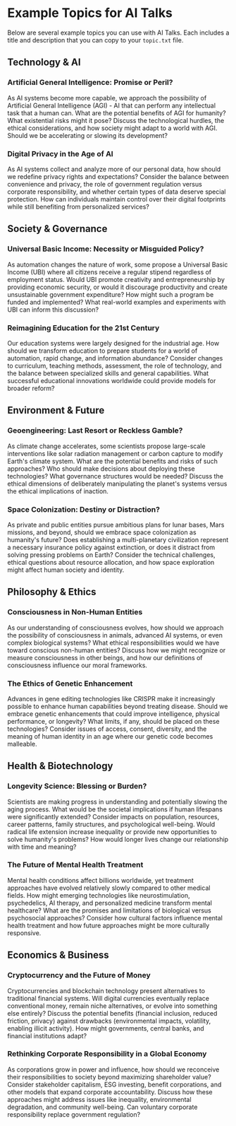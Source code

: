 # Example Topics for AI Talks

Below are several example topics you can use with AI Talks. Each includes a title and description that you can copy to your `topic.txt` file.

## Technology & AI

### Artificial General Intelligence: Promise or Peril?
As AI systems become more capable, we approach the possibility of Artificial General Intelligence (AGI) - AI that can perform any intellectual task that a human can. What are the potential benefits of AGI for humanity? What existential risks might it pose? Discuss the technological hurdles, the ethical considerations, and how society might adapt to a world with AGI. Should we be accelerating or slowing its development?

### Digital Privacy in the Age of AI
As AI systems collect and analyze more of our personal data, how should we redefine privacy rights and expectations? Consider the balance between convenience and privacy, the role of government regulation versus corporate responsibility, and whether certain types of data deserve special protection. How can individuals maintain control over their digital footprints while still benefiting from personalized services?

## Society & Governance

### Universal Basic Income: Necessity or Misguided Policy?
As automation changes the nature of work, some propose a Universal Basic Income (UBI) where all citizens receive a regular stipend regardless of employment status. Would UBI promote creativity and entrepreneurship by providing economic security, or would it discourage productivity and create unsustainable government expenditure? How might such a program be funded and implemented? What real-world examples and experiments with UBI can inform this discussion?

### Reimagining Education for the 21st Century
Our education systems were largely designed for the industrial age. How should we transform education to prepare students for a world of automation, rapid change, and information abundance? Consider changes to curriculum, teaching methods, assessment, the role of technology, and the balance between specialized skills and general capabilities. What successful educational innovations worldwide could provide models for broader reform?

## Environment & Future

### Geoengineering: Last Resort or Reckless Gamble?
As climate change accelerates, some scientists propose large-scale interventions like solar radiation management or carbon capture to modify Earth's climate system. What are the potential benefits and risks of such approaches? Who should make decisions about deploying these technologies? What governance structures would be needed? Discuss the ethical dimensions of deliberately manipulating the planet's systems versus the ethical implications of inaction.

### Space Colonization: Destiny or Distraction?
As private and public entities pursue ambitious plans for lunar bases, Mars missions, and beyond, should we embrace space colonization as humanity's future? Does establishing a multi-planetary civilization represent a necessary insurance policy against extinction, or does it distract from solving pressing problems on Earth? Consider the technical challenges, ethical questions about resource allocation, and how space exploration might affect human society and identity.

## Philosophy & Ethics

### Consciousness in Non-Human Entities
As our understanding of consciousness evolves, how should we approach the possibility of consciousness in animals, advanced AI systems, or even complex biological systems? What ethical responsibilities would we have toward conscious non-human entities? Discuss how we might recognize or measure consciousness in other beings, and how our definitions of consciousness influence our moral frameworks.

### The Ethics of Genetic Enhancement
Advances in gene editing technologies like CRISPR make it increasingly possible to enhance human capabilities beyond treating disease. Should we embrace genetic enhancements that could improve intelligence, physical performance, or longevity? What limits, if any, should be placed on these technologies? Consider issues of access, consent, diversity, and the meaning of human identity in an age where our genetic code becomes malleable.

## Health & Biotechnology

### Longevity Science: Blessing or Burden?
Scientists are making progress in understanding and potentially slowing the aging process. What would be the societal implications if human lifespans were significantly extended? Consider impacts on population, resources, career patterns, family structures, and psychological well-being. Would radical life extension increase inequality or provide new opportunities to solve humanity's problems? How would longer lives change our relationship with time and meaning?

### The Future of Mental Health Treatment
Mental health conditions affect billions worldwide, yet treatment approaches have evolved relatively slowly compared to other medical fields. How might emerging technologies like neurostimulation, psychedelics, AI therapy, and personalized medicine transform mental healthcare? What are the promises and limitations of biological versus psychosocial approaches? Consider how cultural factors influence mental health treatment and how future approaches might be more culturally responsive.

## Economics & Business

### Cryptocurrency and the Future of Money
Cryptocurrencies and blockchain technology present alternatives to traditional financial systems. Will digital currencies eventually replace conventional money, remain niche alternatives, or evolve into something else entirely? Discuss the potential benefits (financial inclusion, reduced friction, privacy) against drawbacks (environmental impacts, volatility, enabling illicit activity). How might governments, central banks, and financial institutions adapt?

### Rethinking Corporate Responsibility in a Global Economy
As corporations grow in power and influence, how should we reconceive their responsibilities to society beyond maximizing shareholder value? Consider stakeholder capitalism, ESG investing, benefit corporations, and other models that expand corporate accountability. Discuss how these approaches might address issues like inequality, environmental degradation, and community well-being. Can voluntary corporate responsibility replace government regulation?